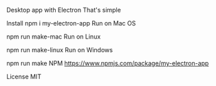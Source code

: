 Desktop app with Electron
That's simple

Install
npm i my-electron-app
Run on Mac OS

npm run make-mac
Run on Linux

npm run make-linux
Run on Windows

npm run make
NPM
https://www.npmjs.com/package/my-electron-app

License
MIT
